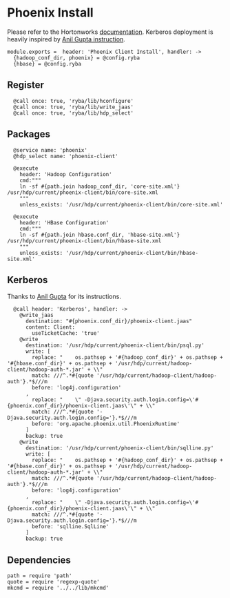
# Phoenix Install

Please refer to the Hortonworks [documentation][phoenix-doc]. Kerberos
deployment is heavily inspired by [Anil Gupta instruction][agi].

    module.exports =  header: 'Phoenix Client Install', handler: ->
      {hadoop_conf_dir, phoenix} = @config.ryba
      {hbase} = @config.ryba

## Register

      @call once: true, 'ryba/lib/hconfigure'
      @call once: true, 'ryba/lib/write_jaas'
      @call once: true, 'ryba/lib/hdp_select'

## Packages

      @service name: 'phoenix'
      @hdp_select name: 'phoenix-client'

      @execute
        header: 'Hadoop Configuration'
        cmd:"""
        ln -sf #{path.join hadoop_conf_dir, 'core-site.xml'} /usr/hdp/current/phoenix-client/bin/core-site.xml
        """
        unless_exists: '/usr/hdp/current/phoenix-client/bin/core-site.xml'
        
      @execute
        header: 'HBase Configuration'
        cmd:"""
        ln -sf #{path.join hbase.conf_dir, 'hbase-site.xml'} /usr/hdp/current/phoenix-client/bin/hbase-site.xml
        """
        unless_exists: '/usr/hdp/current/phoenix-client/bin/hbase-site.xml'

## Kerberos

Thanks to [Anil Gupta](http://bigdatanoob.blogspot.fr/2013/09/connect-phoenix-to-secure-hbase-cluster.html)
for its instructions.

      @call header: 'Kerberos', handler: ->
        @write_jaas
          destination: "#{phoenix.conf_dir}/phoenix-client.jaas"
          content: Client:
            useTicketCache: 'true'
        @write
          destination: '/usr/hdp/current/phoenix-client/bin/psql.py'
          write: [
            replace: "    os.pathsep + '#{hadoop_conf_dir}' + os.pathsep + '#{hbase.conf_dir}' + os.pathsep + '/usr/hdp/current/hadoop-client/hadoop-auth-*.jar' + \\"
            match: ///^.*#{quote '/usr/hdp/current/hadoop-client/hadoop-auth'}.*$///m
            before: 'log4j.configuration'
          ,
            replace: "    \" -Djava.security.auth.login.config=\'#{phoenix.conf_dir}/phoenix-client.jaas\'\" + \\"
            match: ///^.*#{quote '-Djava.security.auth.login.config='}.*$///m
            before: 'org.apache.phoenix.util.PhoenixRuntime'
          ]
          backup: true
        @write
          destination: '/usr/hdp/current/phoenix-client/bin/sqlline.py'
          write: [
            replace: "    os.pathsep + '#{hadoop_conf_dir}' + os.pathsep + '#{hbase.conf_dir}' + os.pathsep + '/usr/hdp/current/hadoop-client/hadoop-auth-*.jar' + \\"
            match: ///^.*#{quote '/usr/hdp/current/hadoop-client/hadoop-auth'}.*$///m
            before: 'log4j.configuration'
          ,
            replace: "    \" -Djava.security.auth.login.config=\'#{phoenix.conf_dir}/phoenix-client.jaas\'\" + \\"
            match: ///^.*#{quote '-Djava.security.auth.login.config='}.*$///m
            before: 'sqlline.SqlLine'
          ]
          backup: true

## Dependencies

    path = require 'path'
    quote = require 'regexp-quote'
    mkcmd = require '../../lib/mkcmd'

[phoenix-doc]: http://docs.hortonworks.com/HDPDocuments/HDP2/HDP-2.2.4/HDP_Man_Install_v224/index.html#installing_phoenix
[agi]: http://bigdatanoob.blogspot.fr/2013/09/connect-phoenix-to-secure-hbase-cluster.html
